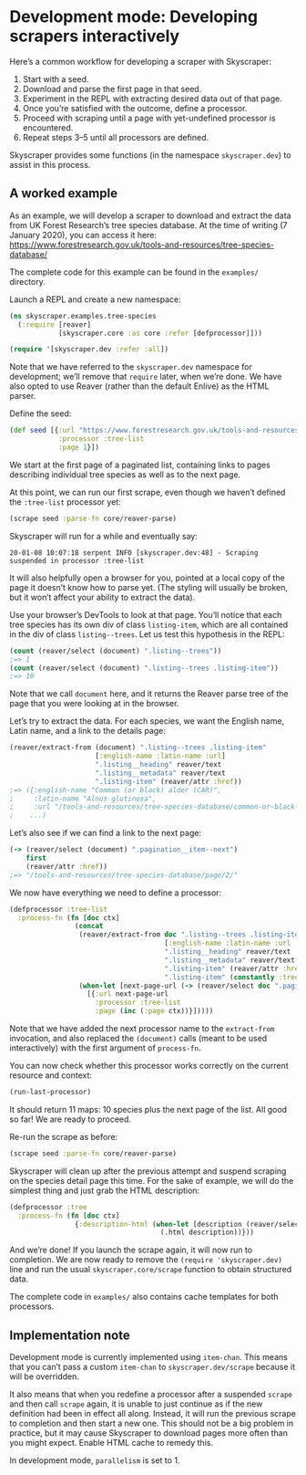 # Development mode: Developing scrapers interactively

Here’s a common workflow for developing a scraper with Skyscraper:

1. Start with a seed.
2. Download and parse the first page in that seed.
3. Experiment in the REPL with extracting desired data out of that page.
4. Once you’re satisfied with the outcome, define a processor.
5. Proceed with scraping until a page with yet-undefined processor is encountered.
6. Repeat steps 3–5 until all processors are defined.

Skyscraper provides some functions (in the namespace `skyscraper.dev`) to assist in this process.

## A worked example

As an example, we will develop a scraper to download and extract the data from UK Forest Research’s tree species database. At the time of writing (7 January 2020), you can access it here: https://www.forestresearch.gov.uk/tools-and-resources/tree-species-database/

The complete code for this example can be found in the `examples/` directory.

Launch a REPL and create a new namespace:

```clojure
(ns skyscraper.examples.tree-species
  (:require [reaver]
            [skyscraper.core :as core :refer [defprocessor]]))

(require '[skyscraper.dev :refer :all])
```

Note that we have referred to the `skyscraper.dev` namespace for development; we’ll remove that `require` later, when we’re done. We have also opted to use Reaver (rather than the default Enlive) as the HTML parser.

Define the seed:

```clojure
(def seed [{:url "https://www.forestresearch.gov.uk/tools-and-resources/tree-species-database"
            :processor :tree-list
            :page 1}])
```

We start at the first page of a paginated list, containing links to pages describing individual tree species as well as to the next page.

At this point, we can run our first scrape, even though we haven’t defined the `:tree-list` processor yet:

 ```clojure
(scrape seed :parse-fn core/reaver-parse)
```

Skyscraper will run for a while and eventually say:
```
20-01-08 10:07:18 serpent INFO [skyscraper.dev:48] - Scraping suspended in processor :tree-list
```
It will also helpfully open a browser for you, pointed at a local copy of the page it doesn’t know how to parse yet. (The styling will usually be broken, but it won’t affect your ability to extract the data).

Use your browser’s DevTools to look at that page. You’ll notice that each tree species has its own div of class `listing-item`, which are all contained in the div of class `listing--trees`. Let us test this hypothesis in the REPL:

```clojure
(count (reaver/select (document) ".listing--trees"))
;=> 1
(count (reaver/select (document) ".listing--trees .listing-item"))
;=> 10
```

Note that we call `document` here, and it returns the Reaver parse tree of the page that you were looking at in the browser.

Let’s try to extract the data. For each species, we want the English name, Latin name, and a link to the details page:

```clojure
(reaver/extract-from (document) ".listing--trees .listing-item"
                     [:english-name :latin-name :url]
                     ".listing__heading" reaver/text
                     ".listing__metadata" reaver/text
                     ".listing-item" (reaver/attr :href))
;=> ({:english-name "Common (or black) alder (CAR)",
;     :latin-name "Alnus glutinosa",
;     :url "/tools-and-resources/tree-species-database/common-or-black-alder-car/"}
;    ...)
```

Let’s also see if we can find a link to the next page:

```clojure
(-> (reaver/select (document) ".pagination__item--next")
    first
    (reaver/attr :href))
;=> "/tools-and-resources/tree-species-database/page/2/"
```

We now have everything we need to define a processor:

```clojure
(defprocessor :tree-list
  :process-fn (fn [doc ctx]
                (concat
                 (reaver/extract-from doc ".listing--trees .listing-item"
                                      [:english-name :latin-name :url :processor]
                                      ".listing__heading" reaver/text
                                      ".listing__metadata" reaver/text
                                      ".listing-item" (reaver/attr :href)
                                      ".listing-item" (constantly :tree))
                 (when-let [next-page-url (-> (reaver/select doc ".pagination__item--next") first (reaver/attr :href))]
                   [{:url next-page-url
                     :processor :tree-list
                     :page (inc (:page ctx))}]))))
```

Note that we have added the next processor name to the `extract-from` invocation, and also replaced the `(document)` calls (meant to be used interactively) with the first argument of `process-fn`.

You can now check whether this processor works correctly on the current resource and context:

```clojure
(run-last-processor)
```

It should return 11 maps: 10 species plus the next page of the list. All good so far! We are ready to proceed.

Re-run the scrape as before:

```clojure
(scrape seed :parse-fn core/reaver-parse)
```

Skyscraper will clean up after the previous attempt and suspend scraping on the species detail page this time. For the sake of example, we will do the simplest thing and just grab the HTML description:

```clojure
(defprocessor :tree
  :process-fn (fn [doc ctx]
                {:description-html (when-let [description (reaver/select doc ".is-typeset--article")]
                                     (.html description))}))
```

And we’re done! If you launch the scrape again, it will now run to completion. We are now ready to remove the `(require 'skyscraper.dev)` line and run the usual `skyscraper.core/scrape` function to obtain structured data.

The complete code in `examples/` also contains cache templates for both processors.

## Implementation note

Development mode is currently implemented using `item-chan`. This means that you can’t pass a custom `item-chan` to `skyscraper.dev/scrape` because it will be overridden.

It also means that when you redefine a processor after a suspended `scrape` and then call `scrape` again, it is unable to just continue as if the new definition had been in effect all along. Instead, it will run the previous scrape to completion and then start a new one. This should not be a big problem in practice, but it may cause Skyscraper to download pages more often than you might expect. Enable HTML cache to remedy this.

In development mode, `parallelism` is set to 1.
